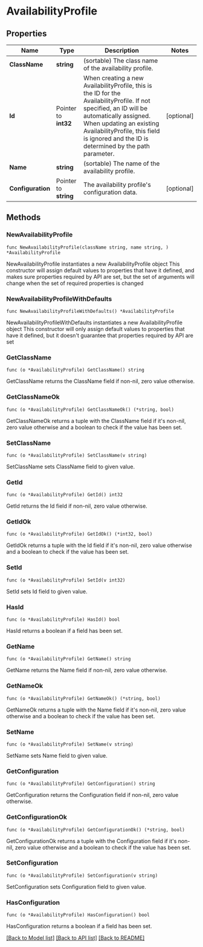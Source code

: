 # AvailabilityProfile

## Properties

Name | Type | Description | Notes
------------ | ------------- | ------------- | -------------
**ClassName** | **string** | (sortable) The class name of the availability profile. | 
**Id** | Pointer to **int32** | When creating a new AvailabilityProfile, this is the ID for the AvailabilityProfile. If not specified, an ID will be automatically assigned. When updating an existing AvailabilityProfile, this field is ignored and the ID is determined by the path parameter. | [optional] 
**Name** | **string** | (sortable) The name of the availability profile. | 
**Configuration** | Pointer to **string** | The availability profile&#39;s configuration data. | [optional] 

## Methods

### NewAvailabilityProfile

`func NewAvailabilityProfile(className string, name string, ) *AvailabilityProfile`

NewAvailabilityProfile instantiates a new AvailabilityProfile object
This constructor will assign default values to properties that have it defined,
and makes sure properties required by API are set, but the set of arguments
will change when the set of required properties is changed

### NewAvailabilityProfileWithDefaults

`func NewAvailabilityProfileWithDefaults() *AvailabilityProfile`

NewAvailabilityProfileWithDefaults instantiates a new AvailabilityProfile object
This constructor will only assign default values to properties that have it defined,
but it doesn't guarantee that properties required by API are set

### GetClassName

`func (o *AvailabilityProfile) GetClassName() string`

GetClassName returns the ClassName field if non-nil, zero value otherwise.

### GetClassNameOk

`func (o *AvailabilityProfile) GetClassNameOk() (*string, bool)`

GetClassNameOk returns a tuple with the ClassName field if it's non-nil, zero value otherwise
and a boolean to check if the value has been set.

### SetClassName

`func (o *AvailabilityProfile) SetClassName(v string)`

SetClassName sets ClassName field to given value.


### GetId

`func (o *AvailabilityProfile) GetId() int32`

GetId returns the Id field if non-nil, zero value otherwise.

### GetIdOk

`func (o *AvailabilityProfile) GetIdOk() (*int32, bool)`

GetIdOk returns a tuple with the Id field if it's non-nil, zero value otherwise
and a boolean to check if the value has been set.

### SetId

`func (o *AvailabilityProfile) SetId(v int32)`

SetId sets Id field to given value.

### HasId

`func (o *AvailabilityProfile) HasId() bool`

HasId returns a boolean if a field has been set.

### GetName

`func (o *AvailabilityProfile) GetName() string`

GetName returns the Name field if non-nil, zero value otherwise.

### GetNameOk

`func (o *AvailabilityProfile) GetNameOk() (*string, bool)`

GetNameOk returns a tuple with the Name field if it's non-nil, zero value otherwise
and a boolean to check if the value has been set.

### SetName

`func (o *AvailabilityProfile) SetName(v string)`

SetName sets Name field to given value.


### GetConfiguration

`func (o *AvailabilityProfile) GetConfiguration() string`

GetConfiguration returns the Configuration field if non-nil, zero value otherwise.

### GetConfigurationOk

`func (o *AvailabilityProfile) GetConfigurationOk() (*string, bool)`

GetConfigurationOk returns a tuple with the Configuration field if it's non-nil, zero value otherwise
and a boolean to check if the value has been set.

### SetConfiguration

`func (o *AvailabilityProfile) SetConfiguration(v string)`

SetConfiguration sets Configuration field to given value.

### HasConfiguration

`func (o *AvailabilityProfile) HasConfiguration() bool`

HasConfiguration returns a boolean if a field has been set.


[[Back to Model list]](../README.md#documentation-for-models) [[Back to API list]](../README.md#documentation-for-api-endpoints) [[Back to README]](../README.md)


